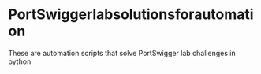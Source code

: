 # PortSwiggerlabsolutionsforautomation
These are automation scripts that solve PortSwigger lab challenges in python
